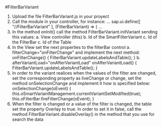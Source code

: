 #FilterBarVariant
1. Upload the file FilterBarVariant.js in your proyect
2. Call the module in your controller, for instance:
...
sap.ui.define([
  "<yourProyect>/<folder>/FilterBarVariant"
], (FilterBarVariant) => {
...
4. In the method onInit() call the method FilterBarVariant.initVariant sending this values:
a. View controller (this)
b. Id of the SmartFilterVariant
c. Id of the FilterBar
c. Id of the Table
5. In the View set the next properties to the filterBar control
a. filterChange="onFilterChange" and implement the next method:
onFilterChange() {
  FilterBarVariant.updateLabelsAndTable();
}
b. afterVariantLoad="onAfterVariantLoad"
onAfterVariantLoad() {
  FilterBarVariant.updateLabelsAndTable();
}
6. In order to the variant realices when the values of the filter are changed, set the corresponding property as liveChange or change, set the method onSelectionChange and implement it how is specified below:
onSelectionChange(oEvent) {
  this.oSmartVariantManagement.currentVariantSetModified(true);
  this.oFilterBar.fireFilterChange(oEvent);
}
7. When the filter is changed or a value of the filter is changed, the table set the property Overlay to true. In order to set it in false, call the method FilterBarVariant.disableOverlay() in the method that you use for search the data
